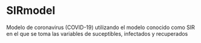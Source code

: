 # SIRmodel
 
Modelo de coronavirus (COVID-19) utilizando el modelo conocido como SIR en el que se toma las variables de suceptibles, infectados y recuperados